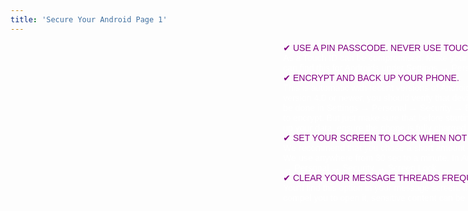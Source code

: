 ```yaml
---
title: 'Secure Your Android Page 1'
---
```


<div class="" markdown="1" style="height: 540px; width: 960px; background-image: url('/user/pages/12.secure-your-android-page-1/secureyourandroid.png'); background-repeat: norepeat norepeat; background-size: auto auto;" >

<div style="display: table;  width: 100%;">
	<div style="display: table-cell; width: 375px;">
    	 <!--- spacer div -->
	</div>
<div style="font-family:Arial; color:white; font-size:14px;  display: table-cell; width: 450px; " markdown="1"> 
<div style="font-family:Arial; color:purple; font-size:14px;">✔ USE A PIN PASSCODE. NEVER USE TOUCH ID.</div> As a Touch ID can be compromised. Make your PIN strong and at least 8 digits. You can find this for Androids under Settings → Personal → Security → Screen Lock.

<div style="font-family:Arial; color:purple; font-size:14px;">✔ ENCRYPT AND BACK UP YOUR PHONE.</div> This is automatic with recent versions of Androids. If your device uses Android version 4.0 or newer, you should verify that device encryption is turned on. This can be done in Settings → Personal → Security → Encryption. If it is not follow the steps to encrypt. But just make sure that before starting the encryption process you back up your data, ensure the phone is fully charged and plugged into a power source.
 
<div style="font-family:Arial; color:purple; font-size:14px;">✔ SET YOUR SCREEN TO LOCK WHEN NOT UN USE.</div> We recommend that you chose a short amount of time that does not drive you crazy. We use anywhere from 30 sec to a minute. In Android you can find that in  Settings → Personal → Security → Screen Lock. 

<div style="font-family:Arial; color:purple; font-size:14px;">✔ CLEAR YOUR MESSAGE THREADS FREQUENTLY</div> You’ll find this option in your message screen. If your phone is confiscated they can compel you to open it, sensitive content can be exposed from your message history.
</div>
</div>